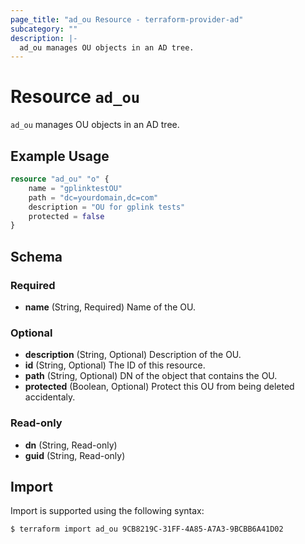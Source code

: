 ```yaml
---
page_title: "ad_ou Resource - terraform-provider-ad"
subcategory: ""
description: |-
  ad_ou manages OU objects in an AD tree.
---
```


# Resource `ad_ou`

`ad_ou` manages OU objects in an AD tree.

## Example Usage

```terraform
resource "ad_ou" "o" { 
    name = "gplinktestOU"
    path = "dc=yourdomain,dc=com"
    description = "OU for gplink tests"
    protected = false
}
```

## Schema

### Required

- **name** (String, Required) Name of the OU.

### Optional

- **description** (String, Optional) Description of the OU.
- **id** (String, Optional) The ID of this resource.
- **path** (String, Optional) DN of the object that contains the OU.
- **protected** (Boolean, Optional) Protect this OU from being deleted accidentaly.

### Read-only

- **dn** (String, Read-only)
- **guid** (String, Read-only)

## Import

Import is supported using the following syntax:

```shell
$ terraform import ad_ou 9CB8219C-31FF-4A85-A7A3-9BCBB6A41D02
```
